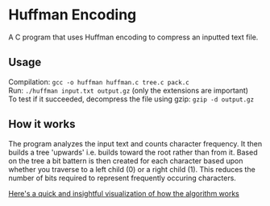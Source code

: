 # Huffman Encoding
A C program that uses Huffman encoding to compress an inputted text file.
## Usage
Compilation: `gcc -o huffman huffman.c tree.c pack.c`  
Run: `./huffman input.txt output.gz` (only the extensions are important)  
To test if it succeeded, decompress the file using gzip:
`gzip -d output.gz`
## How it works
The program analyzes the input text and counts character frequency. It then builds a tree 'upwards' i.e. builds toward the root rather than from it. Based on the tree a bit battern is then created for each character based upon whether you traverse to a left child (0) or a right child (1). This reduces the number of bits required to represent frequently occuring characters.

[Here's a quick and insightful visualization of how the algorithm works](https://www.siggraph.org/education/materials/HyperGraph/video/mpeg/mpegfaq/huffman_tutorial.html)